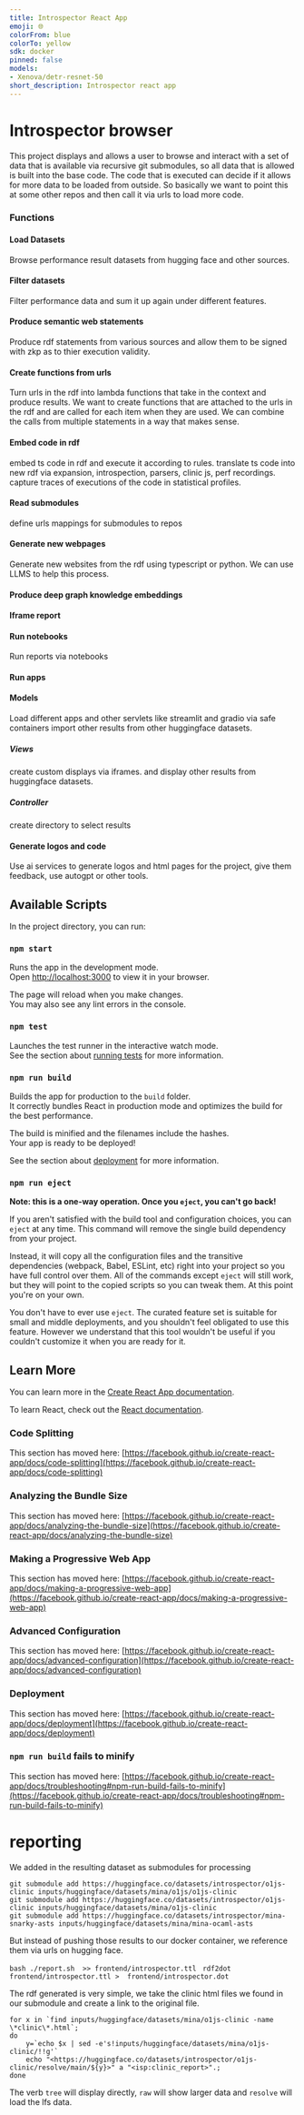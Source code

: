 ```yaml
---
title: Introspector React App
emoji: 🌐
colorFrom: blue
colorTo: yellow
sdk: docker
pinned: false
models:
- Xenova/detr-resnet-50
short_description: Introspector react app
---
```


# Introspector browser

This project displays and allows a user to browse and interact with a set of data that is available 
via recursive git submodules, so all data that is allowed is built into the base code.
The code that is executed can decide if it allows for more data to be loaded from outside.
So basically we want to point this at some other repos and then call it via urls to load more code.

### Functions

#### Load Datasets

Browse performance result datasets from hugging face and other sources.

#### Filter datasets

Filter performance data and sum it up again under different features.

#### Produce semantic web statements

Produce rdf statements from various sources and allow them to be signed with zkp 
as to thier execution validity.

#### Create functions from urls

Turn urls in the rdf into lambda functions that take in the context and produce results.
We want to create functions that are attached to the urls in the rdf and are called for each 
item when they are used. We can combine the calls from multiple statements in a way that makes sense.

#### Embed code in rdf

embed ts code in rdf and execute it according to rules.
translate ts code into new rdf via expansion, introspection, parsers, 
clinic js, perf recordings.
capture traces of executions of the code in statistical profiles.

#### Read submodules

define urls mappings for submodules to repos

#### Generate new webpages

Generate new websites from the rdf using typescript or python.
We can use LLMS to help this process.

#### Produce deep graph knowledge embeddings

#### Iframe report

#### Run notebooks

Run reports via notebooks

#### Run apps

#### Models

Load different apps and other servlets like streamlit and gradio via safe containers
import other results from other huggingface datasets.

##### Views
create custom displays via iframes.
and display other results from huggingface datasets.

##### Controller
create directory to select results

#### Generate logos and code 

Use ai services to generate logos and html pages for the project, give them feedback,
use autogpt or other tools.

## Available Scripts

In the project directory, you can run:

### `npm start`

Runs the app in the development mode.\
Open [http://localhost:3000](http://localhost:3000) to view it in your browser.

The page will reload when you make changes.\
You may also see any lint errors in the console.

### `npm test`

Launches the test runner in the interactive watch mode.\
See the section about [running tests](https://facebook.github.io/create-react-app/docs/running-tests) for more information.

### `npm run build`

Builds the app for production to the `build` folder.\
It correctly bundles React in production mode and optimizes the build for the best performance.

The build is minified and the filenames include the hashes.\
Your app is ready to be deployed!

See the section about [deployment](https://facebook.github.io/create-react-app/docs/deployment) for more information.

### `npm run eject`

**Note: this is a one-way operation. Once you `eject`, you can't go back!**

If you aren't satisfied with the build tool and configuration choices, you can `eject` at any time. This command will remove the single build dependency from your project.

Instead, it will copy all the configuration files and the transitive dependencies (webpack, Babel, ESLint, etc) right into your project so you have full control over them. All of the commands except `eject` will still work, but they will point to the copied scripts so you can tweak them. At this point you're on your own.

You don't have to ever use `eject`. The curated feature set is suitable for small and middle deployments, and you shouldn't feel obligated to use this feature. However we understand that this tool wouldn't be useful if you couldn't customize it when you are ready for it.

## Learn More

You can learn more in the [Create React App documentation](https://facebook.github.io/create-react-app/docs/getting-started).

To learn React, check out the [React documentation](https://reactjs.org/).

### Code Splitting

This section has moved here: [https://facebook.github.io/create-react-app/docs/code-splitting](https://facebook.github.io/create-react-app/docs/code-splitting)

### Analyzing the Bundle Size

This section has moved here: [https://facebook.github.io/create-react-app/docs/analyzing-the-bundle-size](https://facebook.github.io/create-react-app/docs/analyzing-the-bundle-size)

### Making a Progressive Web App

This section has moved here: [https://facebook.github.io/create-react-app/docs/making-a-progressive-web-app](https://facebook.github.io/create-react-app/docs/making-a-progressive-web-app)

### Advanced Configuration

This section has moved here: [https://facebook.github.io/create-react-app/docs/advanced-configuration](https://facebook.github.io/create-react-app/docs/advanced-configuration)

### Deployment

This section has moved here: [https://facebook.github.io/create-react-app/docs/deployment](https://facebook.github.io/create-react-app/docs/deployment)

### `npm run build` fails to minify

This section has moved here: [https://facebook.github.io/create-react-app/docs/troubleshooting#npm-run-build-fails-to-minify](https://facebook.github.io/create-react-app/docs/troubleshooting#npm-run-build-fails-to-minify)

# reporting

We added in the resulting dataset as submodules for processing 
```
git submodule add https://huggingface.co/datasets/introspector/o1js-clinic inputs/huggingface/datasets/mina/o1js/o1js-clinic
git submodule add https://huggingface.co/datasets/introspector/o1js-clinic inputs/huggingface/datasets/mina/o1js-clinic
git submodule add https://huggingface.co/datasets/introspector/mina-snarky-asts inputs/huggingface/datasets/mina/mina-ocaml-asts
```

But instead of pushing those results to our docker container, we reference them via urls on hugging face.

`bash ./report.sh  >> frontend/introspector.ttl `
`rdf2dot frontend/introspector.ttl >  frontend/introspector.dot `

The rdf generated is very simple, we take the clinic html files we found in our submodule
and create a link to the original file.

```
for x in `find inputs/huggingface/datasets/mina/o1js-clinic -name \*clinic\*.html`;
do
    y=`echo $x | sed -e's!inputs/huggingface/datasets/mina/o1js-clinic/!!g'`
    echo "<https://huggingface.co/datasets/introspector/o1js-clinic/resolve/main/${y}>" a "<isp:clinic_report>".;
done

```

The verb `tree` will display directly, `raw` will show larger data and `resolve` will load the lfs data.

